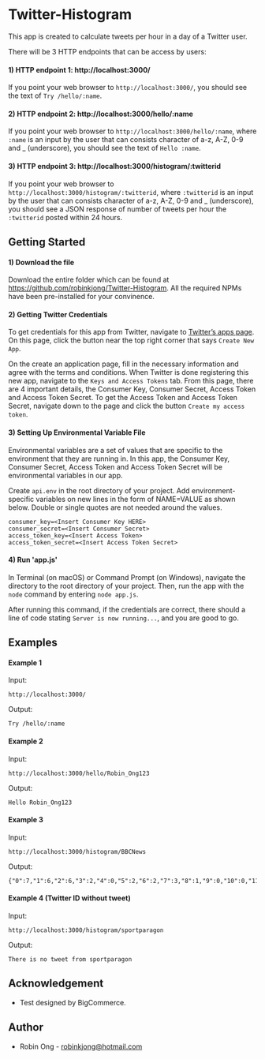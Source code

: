 # Twitter-Histogram
This app is created to calculate tweets per hour in a day of a Twitter user.

There will be 3 HTTP endpoints that can be access by users:
#### 1) HTTP endpoint 1: http://localhost:3000/
If you point your web browser to `http://localhost:3000/`, you should see the text of `Try /hello/:name`.

#### 2) HTTP endpoint 2: http://localhost:3000/hello/:name
If you point your web browser to `http://localhost:3000/hello/:name`, where `:name` is an input by the user that can consists character of a-z, A-Z, 0-9 and _ (underscore), you should see the text of `Hello :name`.

#### 3) HTTP endpoint 3: http://localhost:3000/histogram/:twitterid
If you point your web browser to `http://localhost:3000/histogram/:twitterid`, where `:twitterid` is an input by the user that can consists character of a-z, A-Z, 0-9 and _ (underscore), you should see a JSON response of number of tweets per hour the `:twitterid` posted within 24 hours. 

## Getting Started
#### 1) Download the file 
Download the entire folder which can be found at https://github.com/robinkjong/Twitter-Histogram. All the required NPMs have been pre-installed for your convinence.

#### 2) Getting Twitter Credentials
To get credentials for this app from Twitter, navigate to [Twitter’s apps page](https://apps.twitter.com/). On this page, click the button near the top right corner that says `Create New App`.

On the create an application page, fill in the necessary information and agree with the terms and conditions. When Twitter is done registering this new app, navigate to the `Keys and Access Tokens` tab. From this page, there are 4 important details, the Consumer Key, Consumer Secret, Access Token and Access Token Secret. To get the Access Token and Access Token Secret, navigate down to the page and click the button `Create my access token`. 

#### 3) Setting Up Environmental Variable File
Environmental variables are a set of values that are specific to the environment that they are running in. In this app, the Consumer Key, Consumer Secret, Access Token and Access Token Secret will be environmental variables in our app.

Create `api.env` in the root directory of your project. Add environment-specific variables on new lines in the form of NAME=VALUE as shown below. Double or single quotes are not needed around the values.

```
consumer_key=<Insert Consumer Key HERE>
consumer_secret=<Insert Consumer Secret>
access_token_key=<Insert Access Token>
access_token_secret=<Insert Access Token Secret>
```
#### 4) Run 'app.js'
In Terminal (on macOS) or Command Prompt (on Windows), navigate the directory to the root directory of your project. Then, run the app with the `node` command by entering `node app.js`.

After running this command, if the credentials are correct, there should a line of code stating `Server is now running...`, and you are good to go.

## Examples
#### Example 1
Input:
```
http://localhost:3000/
```

Output:
```
Try /hello/:name
```

#### Example 2
Input:
```
http://localhost:3000/hello/Robin_Ong123
```

Output:
```
Hello Robin_Ong123
```

#### Example 3
Input:
```
http://localhost:3000/histogram/BBCNews
```

Output:
```
{"0":7,"1":6,"2":6,"3":2,"4":0,"5":2,"6":2,"7":3,"8":1,"9":0,"10":0,"11":14,"12":4,"13":4,"14":1,"15":1,"16":3,"17":1,"18":9,"19":11,"20":3,"21":0,"22":5,"23":1}
```

#### Example 4 (Twitter ID without tweet)
Input:
```
http://localhost:3000/histogram/sportparagon
```

Output:
```
There is no tweet from sportparagon
```

## Acknowledgement
* Test designed by BigCommerce.

## Author
* Robin Ong - robinkjong@hotmail.com
